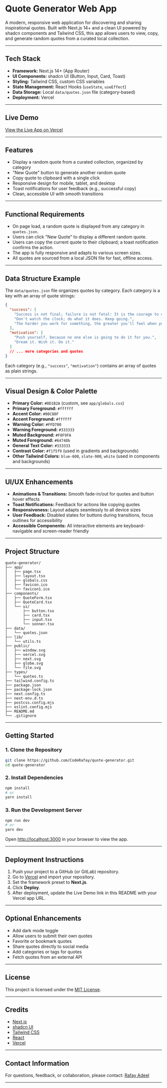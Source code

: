 # Quote Generator Web App

A modern, responsive web application for discovering and sharing inspirational quotes. Built with Next.js 14+ and a clean UI powered by shadcn components and Tailwind CSS, this app allows users to view, copy, and generate random quotes from a curated local collection.

---

## Tech Stack

- **Framework:** Next.js 14+ (App Router)
- **UI Components:** shadcn UI (Button, Input, Card, Toast)
- **Styling:** Tailwind CSS, custom CSS variables
- **State Management:** React Hooks (`useState`, `useEffect`)
- **Data Storage:** Local `data/quotes.json` file (category-based)
- **Deployment:** Vercel

---

## Live Demo

[View the Live App on Vercel](https://your-vercel-app-url.vercel.app)

---

## Features

- Display a random quote from a curated collection, organized by category
- "New Quote" button to generate another random quote
- Copy quote to clipboard with a single click
- Responsive design for mobile, tablet, and desktop
- Toast notifications for user feedback (e.g., successful copy)
- Clean, accessible UI with smooth transitions

---

## Functional Requirements

- On page load, a random quote is displayed from any category in `quotes.json`.
- Users can click "New Quote" to display a different random quote.
- Users can copy the current quote to their clipboard; a toast notification confirms the action.
- The app is fully responsive and adapts to various screen sizes.
- All quotes are sourced from a local JSON file for fast, offline access.

---

## Data Structure Example

The `data/quotes.json` file organizes quotes by category. Each category is a key with an array of quote strings:

```json
{
  "success": [
    "Success is not final; failure is not fatal: It is the courage to continue that counts.",
    "Don't watch the clock; do what it does. Keep going.",
    "The harder you work for something, the greater you'll feel when you achieve it."
  ],
  "motivation": [
    "Push yourself, because no one else is going to do it for you.",
    "Dream it. Wish it. Do it."
  ]
  // ... more categories and quotes
}
```

Each category (e.g., `"success"`, `"motivation"`) contains an array of quotes as plain strings.

---

## Visual Design & Color Palette

- **Primary Color:** `#0D1B2A` (custom, see `app/globals.css`)
- **Primary Foreground:** `#ffffff`
- **Accent Color:** `#00C80F`
- **Accent Foreground:** `#ffffff`
- **Warning Color:** `#FFD700`
- **Warning Foreground:** `#333333`
- **Muted Background:** `#F8F9FA`
- **Muted Foreground:** `#64748b`
- **General Text Color:** `#333333`
- **Contrast Color:** `#f1f5f9` (used in gradients and backgrounds)
- **Other Tailwind Colors:** `blue-600`, `slate-900`, `white` (used in components and backgrounds)

---

## UI/UX Enhancements

- **Animations & Transitions:** Smooth fade-in/out for quotes and button hover effects
- **Toast Notifications:** Feedback for actions like copying quotes
- **Responsiveness:** Layout adapts seamlessly to all device sizes
- **User Feedback:** Disabled states for buttons during transitions, focus outlines for accessibility
- **Accessible Components:** All interactive elements are keyboard-navigable and screen-reader friendly

---

## Project Structure

```
quote-generator/
├── app/
│   ├── page.tsx
│   ├── layout.tsx
│   ├── globals.css
│   ├── favicon.ico
│   └── favicon1.ico
├── components/
│   ├── QuoteForm.tsx
│   ├── QuoteCard.tsx
│   └── ui/
│       ├── button.tsx
│       ├── card.tsx
│       ├── input.tsx
│       └── sonner.tsx
├── data/
│   └── quotes.json
├── lib/
│   └── utils.ts
├── public/
│   ├── window.svg
│   ├── vercel.svg
│   ├── next.svg
│   ├── globe.svg
│   └── file.svg
├── types/
│   └── quotes.ts
├── tailwind.config.ts
├── package.json
├── package-lock.json
├── next.config.ts
├── next-env.d.ts
├── postcss.config.mjs
├── eslint.config.mjs
├── README.md
└── .gitignore
```

---

## Getting Started

### 1. Clone the Repository

```bash
git clone https://github.com/CodeRafay/quote-generator.git
cd quote-generator
```

### 2. Install Dependencies

```bash
npm install
# or
yarn install
```

### 3. Run the Development Server

```bash
npm run dev
# or
yarn dev
```

Open [http://localhost:3000](http://localhost:3000) in your browser to view the app.

---

## Deployment Instructions

1. Push your project to a GitHub (or GitLab) repository.
2. Go to [Vercel](https://vercel.com/) and import your repository.
3. Set the framework preset to **Next.js**.
4. Click **Deploy**.
5. After deployment, update the Live Demo link in this README with your Vercel app URL.

---

## Optional Enhancements

- Add dark mode toggle
- Allow users to submit their own quotes
- Favorite or bookmark quotes
- Share quotes directly to social media
- Add categories or tags for quotes
- Fetch quotes from an external API

---

## License

This project is licensed under the [MIT License](LICENSE).

---

## Credits

- [Next.js](https://nextjs.org/)
- [shadcn UI](https://ui.shadcn.com/)
- [Tailwind CSS](https://tailwindcss.com/)
- [React](https://react.dev/)
- [Vercel](https://vercel.com/)

---

## Contact Information

For questions, feedback, or collaboration, please contact: [Rafay Adeel](mailto:rafayadeel1999@gmail.com)

---
